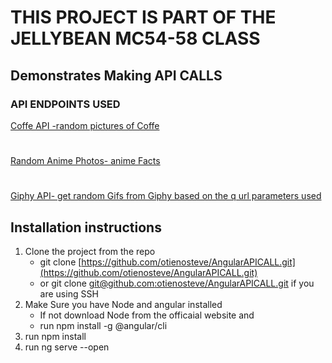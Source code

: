 # THIS PROJECT IS PART OF THE JELLYBEAN MC54-58 CLASS


## Demonstrates Making API CALLS
### API ENDPOINTS USED 
[Coffe API -random pictures of Coffe](https://coffee.alexflipnote.dev/random.json')
#
[Random Anime Photos- anime Facts](https://anime-facts-rest-api.herokuapp.com/api/v1)
#
[Giphy API- get random Gifs from Giphy based on the q url parameters used ](https://api.giphy.com/v1/gifs/search)

## Installation instructions
1. Clone the project from the repo
    - git clone [https://github.com/otienosteve/AngularAPICALL.git](https://github.com/otienosteve/AngularAPICALL.git)
   - or  git clone [git@github.com:otienosteve/AngularAPICALL.git](git@github.com:otienosteve/AngularAPICALL.git) if you are using SSH
2. Make Sure you have Node and angular installed
    - If not download Node from the officaial website and 
   - run npm install -g @angular/cli
3. run npm install 
4. run ng serve --open




